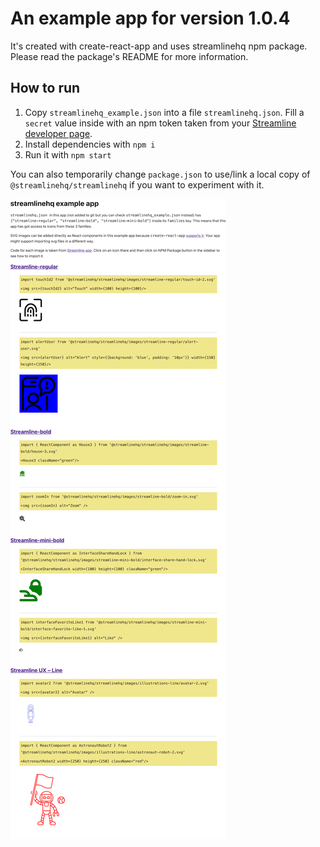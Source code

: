 # An example app for version 1.0.4

It's created with create-react-app and uses streamlinehq npm package. Please read the package's README for more information.

## How to run

1. Copy `streamlinehq_example.json` into a file `streamlinehq.json`. Fill a `secret` value inside with an npm token taken from your [Streamline developer page](https://app.streamlinehq.com/profile/developer). 
2. Install dependencies with `npm i`
3. Run it with `npm start`

You can also temporarily change `package.json` to use/link a local copy of `@streamlinehq/streamlinehq` if you want to experiment with it.

![Alt text](screenshot.gif?raw=true "Example app screenshot")
